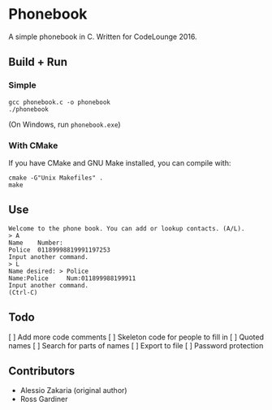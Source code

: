 # Phonebook

A simple phonebook in C. Written for CodeLounge 2016.

## Build + Run

### Simple

```
gcc phonebook.c -o phonebook
./phonebook
```

(On Windows, run `phonebook.exe`)

### With CMake

If you have CMake and GNU Make installed, you can compile with:

```
cmake -G"Unix Makefiles" .
make
```

## Use

```
Welcome to the phone book. You can add or lookup contacts. (A/L).
> A
Name    Number:
Police  01189998819991197253
Input another command.
> L
Name desired: > Police
Name:Police     Num:011899988199911
Input another command.
(Ctrl-C)
```

## Todo

[ ] Add more code comments
[ ] Skeleton code for people to fill in
[ ] Quoted names
[ ] Search for parts of names
[ ] Export to file
[ ] Password protection

## Contributors

* Alessio Zakaria (original author)
* Ross Gardiner
